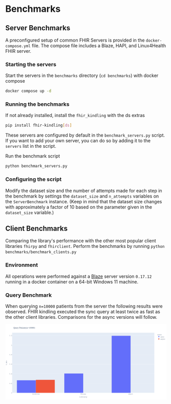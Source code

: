 # Benchmarks

## Server Benchmarks
A preconfigured setup of common FHIR Servers is provided in the `docker-compose.yml` file. The compose file includes a Blaze, HAPI, and Linux4Health FHIR server.


### Starting the servers

Start the servers in the `benchmarks` directory (`cd benchmarks`) with docker compose
```bash	
docker compose up -d
```

### Running the benchmarks

If not already installed, install the `fhir_kindling` with the ds extras
```bash
pip install fhir-kindling[ds]
```

These servers are configured by default in the `benchmark_servers.py` script. If you want to add your own server, you can do so by adding it to the `servers` list in the script.

Run the benchmark script
```bash
python benchmark_servers.py
```


### Configuring the script

Modify the dataset size and the number of attempts made for each step in the benchmark by settings the `dataset_size` and `n_attempts` variables on the `ServerBenchmark` instance. (Keep in mind that the dataset size changes with approximately a factor of 10 based on the parameter given in the `dataset_size` variable.)



## Client Benchmarks
Comparing the library's performance with the other most popular client libraries `fhirpy` and `fhirclient`.
Perform the benchmarks by running `python benchmarks/benchmark_clients.py`

### Environment

All operations were performed against a [Blaze](https://github.com/samply/blaze) server version `0.17.12` running in a
docker container on a 64-bit Windows 11 machine.

### Query Benchmark

When querying `n=10000` patients from the server the following results were observed. FHIR kindling executed the sync
query at least twice as fast as the other client libraries. Comparisons for the async versions will follow.

![Query Results](results/query_plot.png)


